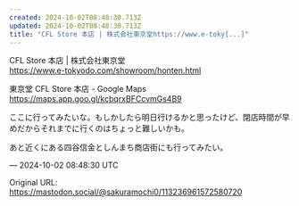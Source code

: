 ```yaml
---
created: 2024-10-02T08:48:30.713Z
updated: 2024-10-02T08:48:30.713Z
title: "CFL Store 本店 | 株式会社東京堂https://www.e-toky[...]"
---
```


<p>CFL Store 本店 | 株式会社東京堂<br /><a href="https://www.e-tokyodo.com/showroom/honten.html" target="_blank" rel="nofollow noopener" translate="no"><span class="invisible">https://www.</span><span class="ellipsis">e-tokyodo.com/showroom/honten.</span><span class="invisible">html</span></a></p><p>東京堂 CFL Store 本店 - Google Maps<br /><a href="https://maps.app.goo.gl/kcbqrxBFCcvmGs4B9" target="_blank" rel="nofollow noopener" translate="no"><span class="invisible">https://</span><span class="ellipsis">maps.app.goo.gl/kcbqrxBFCcvmGs</span><span class="invisible">4B9</span></a></p><p>ここに行ってみたいな。もしかしたら明日行けるかと思ったけど、閉店時間が早めだからそれまでに行くのはちょっと難しいかも。</p><p>あと近くにある四谷信金としんまち商店街にも行ってみたい。</p>

&mdash; 2024-10-02 08:48:30 UTC

Original URL: https://mastodon.social/@sakuramochi0/113236961572580720
